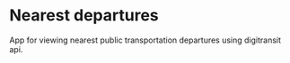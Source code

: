 # Nearest departures
App for viewing nearest public transportation departures using digitransit api.
